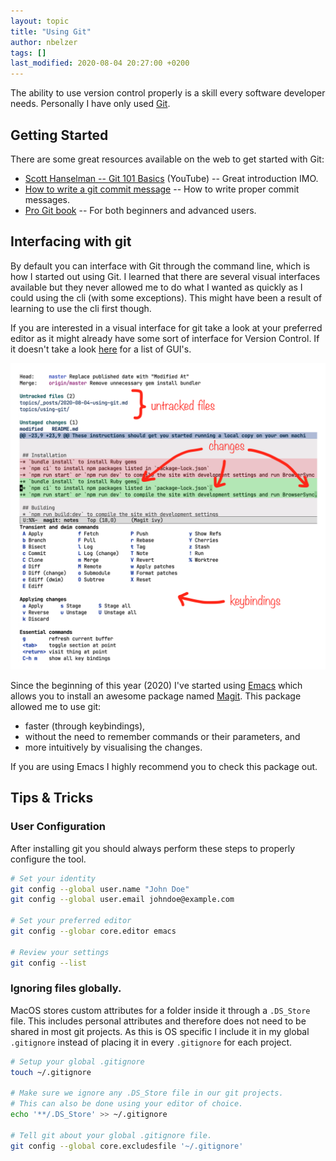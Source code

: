 ```yaml
---
layout: topic
title: "Using Git"
author: nbelzer
tags: []
last_modified: 2020-08-04 20:27:00 +0200
---
```


The ability to use version control properly is a skill every software developer needs. Personally I have only used [Git](https://git-scm.com). 

## Getting Started

There are some great resources available on the web to get started with Git:
- [Scott Hanselman -- Git 101 Basics](https://www.youtube.com/watch?v=WBg9mlpzEYU&list=WL&index=3&t=0s) (YouTube) -- Great introduction IMO.
- [How to write a git commit message](https://chris.beams.io/posts/git-commit/#imperative) -- How to write proper commit messages.
- [Pro Git book](https://git-scm.com/book/en/v2) -- For both beginners and advanced users.

## Interfacing with git
By default you can interface with Git through the command line, which is how I started out using Git. I learned that there are several visual interfaces available but they never allowed me to do what I wanted as quickly as I could using the cli (with some exceptions). This might have been a result of learning to use the cli first though. 

If you are interested in a visual interface for git take a look at your preferred editor as it might already have some sort of interface for Version Control. If it doesn't take a look [here](https://git-scm.com/downloads/guis/) for a list of GUI's.

![Magit open for this repository](/assets/img/magit-screenshot.png)

Since the beginning of this year (2020) I've started using [Emacs](http://www.gnu.org/software/emacs/) which allows you to install an awesome package named [Magit](https://magit.vc). This package allowed me to use git:
- faster (through keybindings), 
- without the need to remember commands or their parameters, and 
- more intuitively by visualising the changes.

If you are using Emacs I highly recommend you to check this package out.

## Tips & Tricks

### User Configuration

After installing git you should always perform these steps to properly configure the tool.

```bash
# Set your identity
git config --global user.name "John Doe"
git config --global user.email johndoe@example.com

# Set your preferred editor
git config --globar core.editor emacs

# Review your settings
git config --list
```

### Ignoring files globally.

MacOS stores custom attributes for a folder inside it through a `.DS_Store` file. This includes personal attributes and therefore does not need to be shared in most git projects. As this is OS specific I include it in my global `.gitignore` instead of placing it in every `.gitignore` for each project.

```bash
# Setup your global .gitignore
touch ~/.gitignore

# Make sure we ignore any .DS_Store file in our git projects.
# This can also be done using your editor of choice.
echo '**/.DS_Store' >> ~/.gitignore

# Tell git about your global .gitignore file.
git config --global core.excludesfile '~/.gitignore'
```







